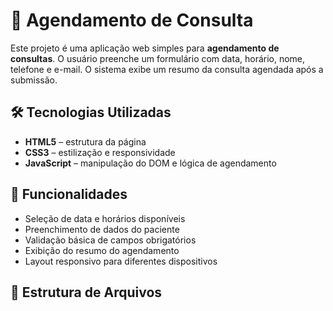 # 📅 Agendamento de Consulta

Este projeto é uma aplicação web simples para **agendamento de consultas**. O usuário preenche um formulário com data, horário, nome, telefone e e-mail. O sistema exibe um resumo da consulta agendada após a submissão.

## 🛠️ Tecnologias Utilizadas

- **HTML5** – estrutura da página
- **CSS3** – estilização e responsividade
- **JavaScript** – manipulação do DOM e lógica de agendamento

## 🎯 Funcionalidades

- Seleção de data e horários disponíveis
- Preenchimento de dados do paciente
- Validação básica de campos obrigatórios
- Exibição do resumo do agendamento
- Layout responsivo para diferentes dispositivos

## 📂 Estrutura de Arquivos

